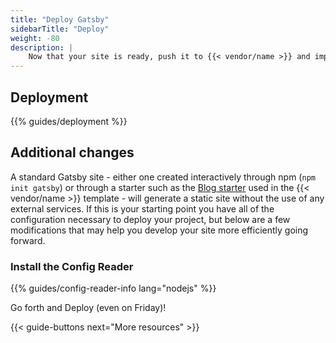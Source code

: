 ```yaml
---
title: "Deploy Gatsby"
sidebarTitle: "Deploy"
weight: -80
description: |
    Now that your site is ready, push it to {{< vendor/name >}} and import your data.
---
```


## Deployment

{{% guides/deployment %}}

## Additional changes

A standard Gatsby site - either one created interactively through npm (`npm init gatsby`) or through a starter such as the [Blog starter](https://github.com/gatsbyjs/gatsby-starter-blog) used in the {{< vendor/name >}} template - will generate a static site without the use of any external services. If this is your starting point you have all of the configuration necessary to deploy your project, but below are a few modifications that may help you develop your site more efficiently going forward.

### Install the Config Reader

{{% guides/config-reader-info lang="nodejs" %}}

Go forth and Deploy (even on Friday)!

{{< guide-buttons next="More resources" >}}

